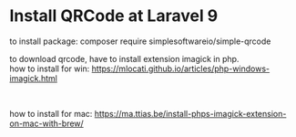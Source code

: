 <h1>Install QRCode at Laravel 9</h1>

to install package:
composer require simplesoftwareio/simple-qrcode

to download qrcode, have to install extension imagick in php.<br>
how to install for win:
https://mlocati.github.io/articles/php-windows-imagick.html

<br>

how to install for mac:
https://ma.ttias.be/install-phps-imagick-extension-on-mac-with-brew/
